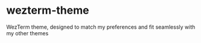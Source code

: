 # wezterm-theme
WezTerm theme, designed to match my preferences and fit seamlessly with my other themes
